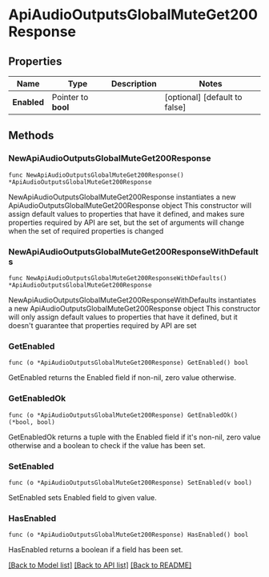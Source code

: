 # ApiAudioOutputsGlobalMuteGet200Response

## Properties

Name | Type | Description | Notes
------------ | ------------- | ------------- | -------------
**Enabled** | Pointer to **bool** |  | [optional] [default to false]

## Methods

### NewApiAudioOutputsGlobalMuteGet200Response

`func NewApiAudioOutputsGlobalMuteGet200Response() *ApiAudioOutputsGlobalMuteGet200Response`

NewApiAudioOutputsGlobalMuteGet200Response instantiates a new ApiAudioOutputsGlobalMuteGet200Response object
This constructor will assign default values to properties that have it defined,
and makes sure properties required by API are set, but the set of arguments
will change when the set of required properties is changed

### NewApiAudioOutputsGlobalMuteGet200ResponseWithDefaults

`func NewApiAudioOutputsGlobalMuteGet200ResponseWithDefaults() *ApiAudioOutputsGlobalMuteGet200Response`

NewApiAudioOutputsGlobalMuteGet200ResponseWithDefaults instantiates a new ApiAudioOutputsGlobalMuteGet200Response object
This constructor will only assign default values to properties that have it defined,
but it doesn't guarantee that properties required by API are set

### GetEnabled

`func (o *ApiAudioOutputsGlobalMuteGet200Response) GetEnabled() bool`

GetEnabled returns the Enabled field if non-nil, zero value otherwise.

### GetEnabledOk

`func (o *ApiAudioOutputsGlobalMuteGet200Response) GetEnabledOk() (*bool, bool)`

GetEnabledOk returns a tuple with the Enabled field if it's non-nil, zero value otherwise
and a boolean to check if the value has been set.

### SetEnabled

`func (o *ApiAudioOutputsGlobalMuteGet200Response) SetEnabled(v bool)`

SetEnabled sets Enabled field to given value.

### HasEnabled

`func (o *ApiAudioOutputsGlobalMuteGet200Response) HasEnabled() bool`

HasEnabled returns a boolean if a field has been set.


[[Back to Model list]](../README.md#documentation-for-models) [[Back to API list]](../README.md#documentation-for-api-endpoints) [[Back to README]](../README.md)


